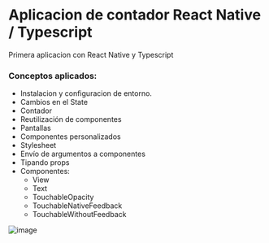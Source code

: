 # Aplicacion de contador React Native / Typescript

Primera aplicacion con React Native y Typescript

### Conceptos aplicados:
- Instalacion y configuracion de entorno.
- Cambios en el State
- Contador
- Reutilización de componentes
- Pantallas
- Componentes personalizados
- Stylesheet
- Envío de argumentos a componentes
- Tipando props
- Componentes:
    - View
    - Text
    - TouchableOpacity
    - TouchableNativeFeedback
    - TouchableWithoutFeedback


![image](https://user-images.githubusercontent.com/78452543/219905700-0329922c-da25-4d1d-9a0f-112be7173622.png)

